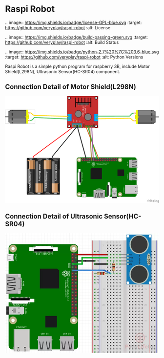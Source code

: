 Raspi Robot
===========

.. image:: https://img.shields.io/badge/license-GPL-blue.svg
    :target: https://github.com/veryplay/raspi-robot
    :alt: License

.. image:: https://img.shields.io/badge/build-passing-green.svg
    :target: https://github.com/veryplay/raspi-robot
    :alt: Build Status

.. image:: https://img.shields.io/badge/python-2.7%20%7C%203.6-blue.svg
	:target:  https://github.com/veryplay/raspi-robot
	:alt: Python Versions

Raspi Robot is a simple python program for raspberry 3B, include Motor Shield(L298N), Ultrasonic Sensor(HC-SR04) component.


Connection Detail of Motor Shield(L298N)
----------------------------------------

![L298N](./docs/L298N.png)


Connection Detail of Ultrasonic Sensor(HC-SR04)
-----------------------------------------------

![HC-SR04](./docs/HC-SR04.png)
